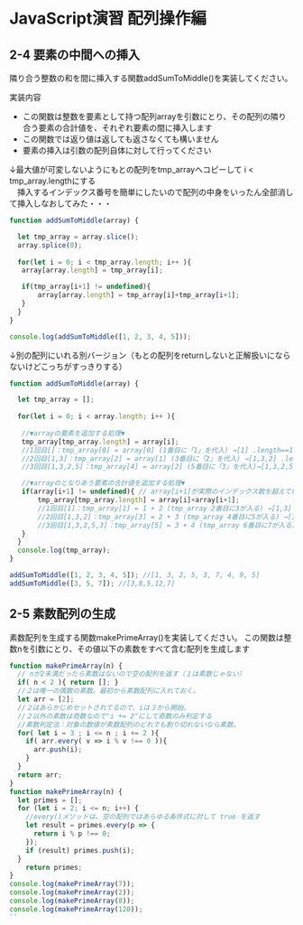 # JavaScript演習 配列操作編

## 2-4 要素の中間への挿入
隣り合う整数の和を間に挿入する関数addSumToMiddle()を実装してください。

実装内容

- この関数は整数を要素として持つ配列arrayを引数にとり、その配列の隣り合う要素の合計値を、それぞれ要素の間に挿入します
- この関数では返り値は返しても返さなくても構いません
- 要素の挿入は引数の配列自体に対して行ってください

↓最大値が可変しないようにもとの配列をtmp_arrayへコピーして i < tmp_array.lengthにする  
　挿入するインデックス番号を簡単にしたいので配列の中身をいったん全部消して挿入しなおしてみた・・・
```javascript
function addSumToMiddle(array) {

  let tmp_array = array.slice();
  array.splice(0);
  
  for(let i = 0; i < tmp_array.length; i++ ){
   array[array.length] = tmp_array[i];

   if(tmp_array[i+1] != undefined){ 
       array[array.length] = tmp_array[i]+tmp_array[i+1];
   }
  }
}

console.log(addSumToMiddle([1, 2, 3, 4, 5]));
```

↓別の配列にいれる別バージョン（もとの配列をreturnしないと正解扱いにならないけどこっちがすっきりする）
```JavaScript
function addSumToMiddle(array) {

  let tmp_array = [];
  
  for(let i = 0; i < array.length; i++ ){
  
   //▼arrayの要素を追加する処理▼
   tmp_array[tmp_array.length] = array[i];
   //1回目[]：tmp_array[0] = array[0] (1番目に「1」を代入) →[1] .length==1;
   //2回目[1,3]：tmp_array[2] = array[1] (3番目に「2」を代入) →[1,3,2] .length==3;
   //3回目[1,3,2,5]：tmp_array[4] = array[2] (5番目に「3」を代入)→[1,3,2,5,3] .length==5;

   //▼arrayのとなりあう要素の合計値を追加する処理▼
   if(array[i+1] != undefined){ // array[i+1]が実際のインデックス数を超えていなければ実行
       tmp_array[tmp_array.length] = array[i]+array[i+1];
       //1回目[1]：tmp_array[1] = 1 + 2 (tmp_array 2番目に3が入る) →[1,3] .length==2;
       //2回目[1,3,2]：tmp_array[3] = 2 + 3 (tmp_array 4番目に5が入る) →[1,3,2,5] .length==4;
       //3回目[1,3,2,5,3]：tmp_array[5] = 3 + 4 (tmp_array 6番目に7が入る) →[1,3,2,5,3,7] .length==6;
   }
  }
  console.log(tmp_array);
}

addSumToMiddle([1, 2, 3, 4, 5]); //[1, 3, 2, 5, 3, 7, 4, 9, 5]
addSumToMiddle([3, 5, 7]); //[3,8,5,12,7]
```

## 2-5 素数配列の生成
素数配列を生成する関数makePrimeArray()を実装してください。
この関数は整数nを引数にとり、その値以下の素数をすべて含む配列を生成します

```JavaScript
function makePrimeArray(n) { 
  // nが2未満だったら素数はないので空の配列を返す（１は素数じゃない） 
  if( n < 2 ){ return []; }  
  //２は唯一の偶数の素数。最初から素数配列に入れておく。 
  let arr = [2];  
  //２はあらかじめセットされてるので、iは３から開始。 
  //２以外の素数は奇数なので"i += 2"にして奇数のみ判定する 
  //素数判定法：対象の数値が素数配列のどれでも割り切れないなら素数。 
  for( let i = 3 ; i <= n ; i += 2 ){ 
    if( arr.every( v => i % v !== 0 )){ 
      arr.push(i); 
    } 
  } 
  return arr; 
} 
function makePrimeArray(n) { 
  let primes = []; 
  for (let i = 2; i <= n; i++) { 
    //every()メソッドは、空の配列ではあらゆる条件式に対して true を返す 
    let result = primes.every(p => { 
      return i % p !== 0; 
    }); 
    if (result) primes.push(i); 
  } 
    return primes; 
} 
console.log(makePrimeArray(7)); 
console.log(makePrimeArray(2)); 
console.log(makePrimeArray(8)); 
console.log(makePrimeArray(120));
``
